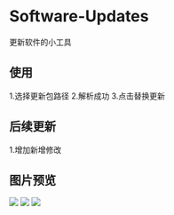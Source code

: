 # Software-Updates
更新软件的小工具
## 使用
1.选择更新包路径
2.解析成功
3.点击替换更新
## 后续更新
1.增加新增修改
## 图片预览
![](https://s1.ax1x.com/2022/12/02/zBrHUO.png)
![](https://s1.ax1x.com/2022/12/02/zBrb5D.png)
![](https://s1.ax1x.com/2022/12/02/zBr7VK.png)
